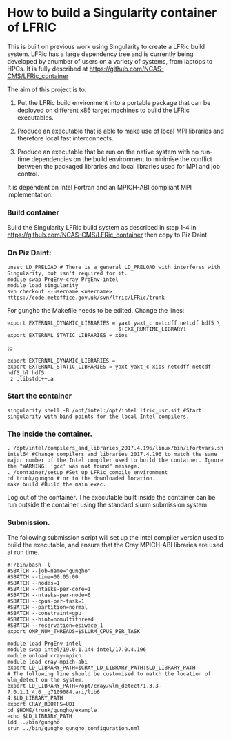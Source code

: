 # How to build a Singularity container of LFRIC

This is built on previous work using Singularity to create a LFRic build system.
LFRic has a large dependency tree and is currently being developed by anumber of users on a variety of systems, from laptops to HPCs.
It is fully described at  https://github.com/NCAS-CMS/LFRic_container

The aim of this project is to:

1) Put the LFRic build environment into a portable package that can be deployed on different x86 target machines to build the LFRic executables. 

2) Produce an executable that is able to make use of local MPI libraries and therefore local fast interconnects.

3) Produce an executable that be run on the native system with no run-time dependencies on the build environment to minimise the conflict between the packaged libraries and local libraries used for MPI and job control.



It is dependent on Intel Fortran and an MPICH-ABI compliant MPI implementation. 

### Build container

Build the Singularity LFRic build system as described in step 1-4 in https://github.com/NCAS-CMS/LFRic_container then copy to Piz Daint.

### On Piz Daint:
```
unset LD_PRELOAD # There is a general LD_PRELOAD with interferes with Singularity, but isn't required for it.
module swap PrgEnv-cray PrgEnv-intel
module load singularity
svn checkout --username <username> https://code.metoffice.gov.uk/svn/lfric/LFRic/trunk
```

For gungho the Makefile needs to be edited. Change the lines:
```
export EXTERNAL_DYNAMIC_LIBRARIES = yaxt yaxt_c netcdff netcdf hdf5 \
                                    $(CXX_RUNTIME_LIBRARY)
export EXTERNAL_STATIC_LIBRARIES = xios
```
to
```
export EXTERNAL_DYNAMIC_LIBRARIES = 
export EXTERNAL_STATIC_LIBRARIES = yaxt yaxt_c xios netcdff netcdf hdf5_hl hdf5 
 z :libstdc++.a
```

### Start the container
```
singularity shell -B /opt/intel:/opt/intel lfric_usr.sif #Start singularity with bind points for the local Intel compilers.
```

### The inside the container.

```
. /opt/intel/compilers_and_libraries_2017.4.196/linux/bin/ifortvars.sh intel64 #Change compilers_and_libraries_2017.4.196 to match the same major number of the Intel compiler used to build the container. Ignore the "WARNING: 'gcc' was not found" message.
. /container/setup #Set up LFRic compile environment
cd trunk/gungho # or to the downloaded location.
make build #Build the main exec.
```
Log out of the container. The executable built inside the container can be run outside the container using the standard slurm submission system.

### Submission.

The following submission script will set up the Intel compiler version used to build the executable, and ensure that the Cray MPICH-ABI libraries are used at run time.
```
#!/bin/bash -l
#SBATCH --job-name="gungho"
#SBATCH --time=00:05:00
#SBATCH --nodes=1
#SBATCH --ntasks-per-core=1
#SBATCH --ntasks-per-node=6
#SBATCH --cpus-per-task=1
#SBATCH --partition=normal
#SBATCH --constraint=gpu
#SBATCH --hint=nomultithread
#SBATCH --reservation=esiwace_1
export OMP_NUM_THREADS=$SLURM_CPUS_PER_TASK

module load PrgEnv-intel
module swap intel/19.0.1.144 intel/17.0.4.196
module unload cray-mpich
module load cray-mpich-abi
export LD_LIBRARY_PATH=$CRAY_LD_LIBRARY_PATH:$LD_LIBRARY_PATH
# The following line should be customised to match the location of wlm_detect on the system.
export LD_LIBRARY_PATH=/opt/cray/wlm_detect/1.3.3-7.0.1.1_4.6__g7109084.ari/lib6
4:$LD_LIBRARY_PATH
export CRAY_ROOTFS=UDI
cd $HOME/trunk/gungho/example
echo $LD_LIBRARY_PATH
ldd ../bin/gungho
srun ../bin/gungho gungho_configuration.nml
```
